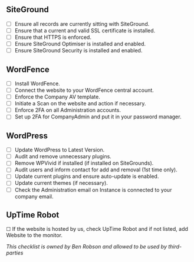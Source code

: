 ## SiteGround
- [ ] Ensure all records are currently sitting with SiteGround.
- [ ] Ensure that a current and valid SSL certificate is installed.
- [ ] Ensure that HTTPS is enforced.
- [ ] Ensure SiteGround Optimiser is installed and enabled.
- [ ] Ensure SiteGround Security is installed and enabled.

## WordFence
- [ ] Install WordFence.
- [ ] Connect the website to your WordFence central account.
- [ ] Enforce the Company AV template.
- [ ] Initiate a Scan on the website and action if necessary.
- [ ] Enforce 2FA on all Administration accounts.
- [ ] Set up 2FA for CompanyAdmin and put it in your password manager.

## WordPress
- [ ] Update WordPress to Latest Version.
- [ ] Audit and remove unnecessary plugins.
- [ ] Remove WPVivid if installed (if installed on SiteGrounds).
- [ ] Audit users and inform contact for add and removal (1st time only).
- [ ] Update current plugins and ensure auto-update is enabled.
- [ ] Update current themes (if necessary).
- [ ] Check the Administration email on Instance is connected to your company email.

## UpTime Robot
☐ If the website is hosted by us, check UpTime Robot and if not listed, add Website to the monitor.

*This checklist is owned by Ben Robson and allowed to be used by third-parties*